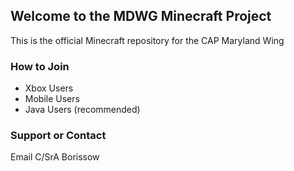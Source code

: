 ## Welcome to the MDWG Minecraft Project
This is the official Minecraft repository for the CAP Maryland Wing


### How to Join
- Xbox Users
- Mobile Users
- Java Users (recommended)

### Support or Contact
Email C/SrA Borissow
